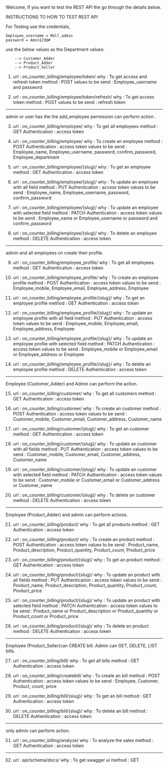 Welcome, If you want to test the REST API the go through the details below.

INSTRUCTIONS TO HOW TO TEST REST API

For Testing use the credentials,
	
	Employee_username = Mall_admin
	password = Amin123@#

use the below values as the Department values:
		
		--> Customer_Adder
		--> Product_Adder
		--> Product_Seller



1)  url : on_counter_billing/employee/token/ 
    why : To get access and refresh token
    method : POST
    values to be send : Employee_username and password

2)  url : on_counter_billing/employee/token/refresh/ 
    why : To get access token
    method : POST
    values to be send : refresh token
--------------------------------------------------------

admin or user has the the add_employee permission can perform action .

3)  url : on_counter_billing/employee/
    why : To get all employees
    method : GET
    Authentication : access token

4)  url : on_counter_billing/employee/
    why : To create an employee
    method : POST
    Authentication : access token
    values to be send : Employee_name, Employee_username, password, confirm_password, Employee_department

5)  url : on_counter_billing/employee/{slug}/
    why : To get an employee
    method : GET
    Authentication : access token

6)  url : on_counter_billing/employee/{slug}/
    why : To update an employee with all field
    method : PUT
    Authentication : access token
    values to be send : Employee_name, Employee_username, password, confirm_password

7)  url : on_counter_billing/employee/{slug}/
    why : To update an employee with selected field
    method : PATCH
    Authentication : access token
    values to be send : Employee_name or Employee_username or password and confirm_password

8)  url : on_counter_billing/employee/{slug}/
    why : To delete an employee
    method : DELETE
    Authentication : access token

---------------------------------------------
admin and all employees cn create their profile.  

9)  url : on_counter_billing/employee_profile/
    why : To get all employees
    method : GET
    Authentication : access token

10) url : on_counter_billing/employee_profile/
    why : To create an employee profile
    method : POST
    Authentication : access token
    values to be send : Employee_mobile, Employee_email, Employee_address, Employee

11) url : on_counter_billing/employee_profile/{slug}/
    why : To get an employee profile
    method : GET
    Authentication : access token

12) url : on_counter_billing/employee_profile/{slug}/
    why : To update an employee profile with all field
    method : PUT
    Authentication : access token
    values to be send : Employee_mobile, Employee_email, Employee_address, Employee

13) url : on_counter_billing/employee_profile/{slug}/
    why : To update an employee profile with selected field
    method : PATCH
    Authentication : access token
    values to be send : Employee_mobile or Employee_email or Employee_address or Employee

14) url : on_counter_billing/employee_profile/{slug}/
    why : To delete an employee profile
    method : DELETE
    Authentication : access token

-------------------------------------------------------
Employee (Customer_Adder) and Admin can perform the action. 

15) url : on_counter_billing/customer/
    why : To get all customers
    method : GET
    Authentication : access token

16) url : on_counter_billing/customer/
    why : To create an customer
    method : POST
    Authentication : access token
    values to be send : Customer_mobile, Customer_email, Customer_address, Customer_name

17) url : on_counter_billing/customer/{slug}/
    why : To get an customer
    method : GET
    Authentication : access token

18) url : on_counter_billing/customer/{slug}/
    why : To update an customer with all fields
    method : PUT
    Authentication : access token
    values to be send : Customer_mobile, Customer_email, Customer_address, Customer_name

19) url : on_counter_billing/customer/{slug}/
    why : To update an customer with selected field
    method : PATCH
    Authentication : access token
    values to be send : Customer_mobile or Customer_email or Customer_address or Customer_name

20) url : on_counter_billing/customer/{slug}/
    why : To delete an customer
    method : DELETE
    Authentication : access token

-----------------------------------------------------------------
Employee (Product_Adder) and admin can perform actions. 

21) url : on_counter_billing/product/
    why : To get all products
    method : GET
    Authentication : access token

22) url : on_counter_billing/product/
    why : To create an product
    method : POST
    Authentication : access token
    values to be send : Product_name, Product_description, Product_quantity, Product_count, Product_price

23) url : on_counter_billing/product/{slug}/
    why : To get an product
    method : GET
    Authentication : access token

24) url : on_counter_billing/product/{slug}/
    why : To update an product with all fields
    method : PUT
    Authentication : access token
    values to be send : Product_name, Product_description, Product_quantity, Product_count, Product_price

25) url : on_counter_billing/product/{slug}/
    why : To update an product with selected field
    method : PATCH
    Authentication : access token
    values to be send : Product_name or Product_description or Product_quantity or Product_count or Product_price

26) url : on_counter_billing/product/{slug}/
    why : To delete an product
    method : DELETE
    Authentication : access token
  
------------------------------------------------------------
Employee (Product_Seller)can CREATE bill. Admin can GET, DELETE, LIST bills.  

27) url : on_counter_billing/bill/
    why : To get all bills
    method : GET
    Authentication : access token

28) url : on_counter_billing/createbill/
    why : To create an bill
    method : POST
    Authentication : access token
    values to be send : Employee, Customer, Product, count, price

29) url : on_counter_billing/bill/{slug}/
    why : To get an bill
    method : GET
    Authentication : access token

30) url : on_counter_billing/bill/{slug}/
    why : To delete an bill
    method : DELETE
    Authentication : access token

--------------------------------------------------------------
only admin can perform action.

31) url : on_counter_billing/analyze/
    why : To analyze the sales
    method : GET
    Authentication : access token

----------------------------------------------------------------

32) url : api/schema/docs/
    why : To get swagger ui
    method : GET
